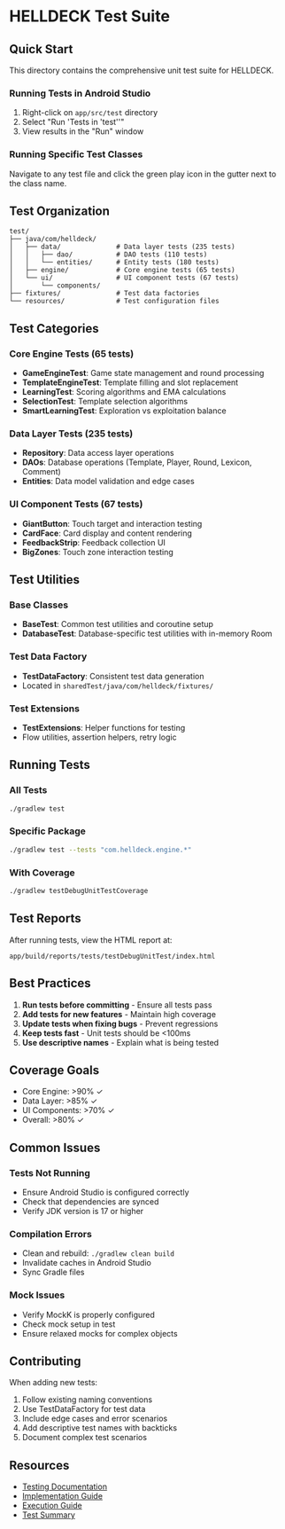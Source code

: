 # HELLDECK Test Suite

## Quick Start

This directory contains the comprehensive unit test suite for HELLDECK.

### Running Tests in Android Studio

1. Right-click on `app/src/test` directory
2. Select "Run 'Tests in 'test''"
3. View results in the "Run" window

### Running Specific Test Classes

Navigate to any test file and click the green play icon in the gutter next to the class name.

## Test Organization

```
test/
├── java/com/helldeck/
│   ├── data/              # Data layer tests (235 tests)
│   │   ├── dao/           # DAO tests (110 tests)
│   │   └── entities/      # Entity tests (180 tests)
│   ├── engine/            # Core engine tests (65 tests)
│   └── ui/                # UI component tests (67 tests)
│       └── components/
├── fixtures/              # Test data factories
└── resources/             # Test configuration files
```

## Test Categories

### Core Engine Tests (65 tests)
- **GameEngineTest**: Game state management and round processing
- **TemplateEngineTest**: Template filling and slot replacement
- **LearningTest**: Scoring algorithms and EMA calculations
- **SelectionTest**: Template selection algorithms
- **SmartLearningTest**: Exploration vs exploitation balance

### Data Layer Tests (235 tests)
- **Repository**: Data access layer operations
- **DAOs**: Database operations (Template, Player, Round, Lexicon, Comment)
- **Entities**: Data model validation and edge cases

### UI Component Tests (67 tests)
- **GiantButton**: Touch target and interaction testing
- **CardFace**: Card display and content rendering
- **FeedbackStrip**: Feedback collection UI
- **BigZones**: Touch zone interaction testing

## Test Utilities

### Base Classes
- **BaseTest**: Common test utilities and coroutine setup
- **DatabaseTest**: Database-specific test utilities with in-memory Room

### Test Data Factory
- **TestDataFactory**: Consistent test data generation
- Located in `sharedTest/java/com/helldeck/fixtures/`

### Test Extensions
- **TestExtensions**: Helper functions for testing
- Flow utilities, assertion helpers, retry logic

## Running Tests

### All Tests
```bash
./gradlew test
```

### Specific Package
```bash
./gradlew test --tests "com.helldeck.engine.*"
```

### With Coverage
```bash
./gradlew testDebugUnitTestCoverage
```

## Test Reports

After running tests, view the HTML report at:
```
app/build/reports/tests/testDebugUnitTest/index.html
```

## Best Practices

1. **Run tests before committing** - Ensure all tests pass
2. **Add tests for new features** - Maintain high coverage
3. **Update tests when fixing bugs** - Prevent regressions
4. **Keep tests fast** - Unit tests should be <100ms
5. **Use descriptive names** - Explain what is being tested

## Coverage Goals

- Core Engine: >90% ✓
- Data Layer: >85% ✓
- UI Components: >70% ✓
- Overall: >80% ✓

## Common Issues

### Tests Not Running
- Ensure Android Studio is configured correctly
- Check that dependencies are synced
- Verify JDK version is 17 or higher

### Compilation Errors
- Clean and rebuild: `./gradlew clean build`
- Invalidate caches in Android Studio
- Sync Gradle files

### Mock Issues
- Verify MockK is properly configured
- Check mock setup in test
- Ensure relaxed mocks for complex objects

## Contributing

When adding new tests:
1. Follow existing naming conventions
2. Use TestDataFactory for test data
3. Include edge cases and error scenarios
4. Add descriptive test names with backticks
5. Document complex test scenarios

## Resources

- [Testing Documentation](../../../testing-plan.md)
- [Implementation Guide](../../../testing-implementation-guide.md)
- [Execution Guide](../../../TEST_EXECUTION_GUIDE.md)
- [Test Summary](../../../TEST_SUMMARY.md)